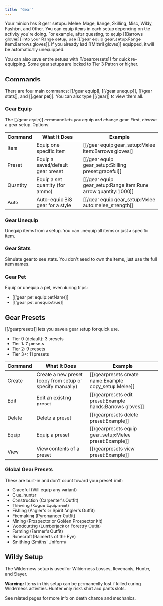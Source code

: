 ```yaml
---
title: "Gear"
---
```


Your minion has 8 gear setups: Melee, Mage, Range, Skilling, Misc, Wildy, Fashion, and Other. You can equip items in each setup depending on the activity you're doing. For example, after questing, to equip [[Barrows gloves]] into your Range setup, use [[/gear equip gear_setup\:Range item\:Barrows gloves]]. If you already had [[Mithril gloves]] equipped, it will be automatically unequipped.

You can also save entire setups with [[/gearpresets]] for quick re-equipping. Some gear setups are locked to Tier 3 Patron or higher.

## Commands

There are four main commands: [[/gear equip]], [[/gear unequip]], [[/gear stats]], and [[/gear pet]].
You can also type [[/gear]] to view them all.

### Gear Equip

The [[/gear equip]] command lets you equip and change gear. First, choose a gear setup. Options:

| **Command** | **What It Does**                  | **Example**                                                       |
| ----------- | --------------------------------- | ----------------------------------------------------------------- |
| Item        | Equip one specific item           | [[/gear equip gear_setup\:Melee item\:Barrows gloves]]            |
| Preset      | Equip a saved/default gear preset | [[/gear equip gear_setup\:Skilling preset\:graceful]]             |
| Quantity    | Equip a set quantity (for ammo)   | [[/gear equip gear_setup\:Range item\:Rune arrow quantity\:1000]] |
| Auto        | Auto-equip BiS gear for a style   | [[/gear equip gear_setup\:Melee auto\:melee_strength]]            |

### Gear Unequip

Unequip items from a setup. You can unequip all items or just a specific item.

### Gear Stats

Simulate gear to see stats. You don't need to own the items, just use the full item names.

### Gear Pet

Equip or unequip a pet, even during trips:

- [[/gear pet equip\:petName]]
- [[/gear pet unequip\:true]]

## Gear Presets

[[/gearpresets]] lets you save a gear setup for quick use.

- Tier 0 (default): 3 presets
- Tier 1: 7 presets
- Tier 2: 9 presets
- Tier 3+: 11 presets

| **Command** | **What It Does**                                          | **Example**                                                 |
| ----------- | --------------------------------------------------------- | ----------------------------------------------------------- |
| Create      | Create a new preset (copy from setup or specify manually) | [[/gearpresets create name\:Example copy_setup\:Melee]]     |
| Edit        | Edit an existing preset                                   | [[/gearpresets edit preset\:Example hands\:Barrows gloves]] |
| Delete      | Delete a preset                                           | [[/gearpresets delete preset\:Example]]                     |
| Equip       | Equip a preset                                            | [[/gearpresets equip gear_setup\:Melee preset\:Example]]    |
| View        | View contents of a preset                                 | [[/gearpresets view preset\:Example]]                       |

### Global Gear Presets

These are built-in and don't count toward your preset limit:

- Graceful (Will equip any variant)
- Clue_hunter
- Construction (Carpenter's Outfit)
- Thieving (Rogue Equipment)
- Fishing (Angler's or Spirit Angler's Outfit)
- Firemaking (Pyromancer Outfit)
- Mining (Prospector or Golden Prospector Kit)
- Woodcutting (Lumberjack or Forestry Outfit)
- Farming (Farmer's Outfit)
- Runecraft (Raiments of the Eye)
- Smithing (Smiths' Uniform)

## Wildy Setup

The Wilderness setup is used for Wilderness bosses, Revenants, Hunter, and Slayer.

**Warning:** Items in this setup can be permanently lost if killed during Wilderness activities. Hunter only risks shirt and pants slots.

See related pages for more info on death chance and mechanics.
